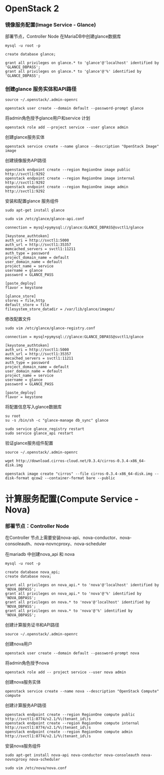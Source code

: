 # OpenStack 2

### 镜像服务配置(Image Service - Glance)

部署节点，Controller Node
在MariaDB中创建glance数据库

    mysql -u root -p

    create database glance;

    grant all privileges on glance.* to 'glance'@'localhost' identified by 'GLANCE_DBPASS';
    grant all privileges on glance.* to 'glance'@'%' identified by 'GLANCE_DBPASS';


### 创建glance 服务实体和API路径

    source ~/.openstack/.admin-openrc

    openstack user create --domain default --password-prompt glance


将admin角色授予glance用户和service 计划

    openstack role add --project service --user glance admin

创建glance服务实体

    openstack service create --name glance --description "OpenStack Image" image

创建镜像服务API路径

    openstack endpoint create --region RegionOne image public http://svctl1:9292
    openstack endpoint create --region RegionOne image internal http://svctl1:9292
    openstack endpoint create --region RegionOne image admin http://svctl1:9292

安装和配置glance 服务组件

    sudo apt-get install glance

    sudo vim /etc/glance/glance-api.conf

    connection = mysql+pymysql://glance:GLANCE_DBPASS@svctl1/glance

    [keystone_authtoken]
    auth_uri = http://svctl1:5000
    auth_url = http://svctl1:35357
    memcached_servers = svctl1:11211
    auth_type = password
    project_domain_name = default
    user_domain_name = default
    project_name = service
    username = glance
    password = GLANCE_PASS

    [paste_deploy]
    flavor = keystone

    [glance_store]
    stores = file,http
    default_store = file
    filesystem_store_datadir = /var/lib/glance/images/


修改配置文件 

    sudo vim /etc/glance/glance-registry.conf

    connection = mysql+pymysql://glance:GLANCE_DBPASS@svctl1/glance

    [keystone_authtoken]
    auth_uri = http://svctl1:5000
    auth_url = http://svctl1:35357
    mecached_servers = svctl1:11211
    auth_type = password
    project_domain_name = default
    user_domain_name = default
    project_name = service
    username = glance
    password = GLANCE_PASS

    [paste_deploy]
    flavor = keystone

将配置信息写入glance数据库

    su root
    su -s /bin/sh -c "glance-manage db_sync" glance

    sudo service glance_registry restart
    sudo service glance_api restart

验证glance服务组件配置

    source ~/.openstack/.admin-openrc

    wget http://download.cirros-cloud.net/0.3.4/cirros-0.3.4-x86_64-disk.img

    openstack image create "cirros" --file cirros-0.3.4-x86_64-disk.img --disk-format qcow2 --container-format bare --public


# 计算服务配置(Compute Service - Nova)

### 部署节点：Controller Node
在Controller 节点上需要安装nova-api、nova-conductor、nova-consoleauth、nova-novncproxy、nova-scheduler

在mariadb 中创建nova_api 和 nova

    mysql -u root -p

    create database nova_api;
    create database nova;

    grant all privileges on nova_api.* to 'nova'@'localhost' identified by 'NOVA_DBPASS';
    grant all privileges on nova_api.* to 'nova'@'%' identified by 'NOVA_DBPASS';
    grant all privileges on nova.* to 'nova'@'localhost' identified by 'NOVA_DBPASS';
    grant all privileges on nova.* to 'nova'@'%' identified by 'NOVA_DBPASS';

创建计算服务证书和API路径

    source ~/.openstack/.admin-openrc

创建nova用户

    openstack user create --domain default --password-prompt nova

将admin角色授予nova

    openstack role add -- project service --user nova admin

创建nova服务实体

    openstack service create --name nova --description "OpenStack Compute" compute

创建计算服务API路径

    openstack endpoint create --region RegionOne compute public http://svctl1:8774/v2.1/%\(tenant_id\)s
    openstack endpoint create --region RegionOne compute internal http://svctl1:8774/v2.1/%\(tenant_id\)s
    openstack endpoint create --region RegionOne compute admin http://svctl1:8774/v2.1/%\(tenant_id\)s

安装nova服务组件

    sudo apt-get install nova-api nova-conductor nova-consoleauth nova-novncproxy nova-scheduler

    sudo vim /etc/nova/nova.conf
